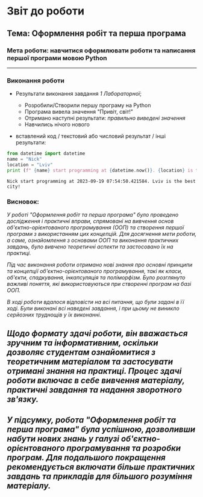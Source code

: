 # Звіт до роботи
## Тема: Оформлення робіт та перша програма
### Мета роботи: навчитися оформлювати роботи та написання першої програми мовою Python
---
### Виконання роботи
- Результати виконання завдання *1 Лабораторної*;
    - Розробили/Створили першу програму на Python
    - Програма вивела значення "Привіт, світ!"
    - Отримано наступні результати:  *правильно виведені значення*
    - Навчились нічого нового




- вставлений код / текстовий або числовий результат / інші результати:
```python
from datetime import datetime
name = "Nick"
location = "Lviv"
print (f" {name} start programming at {datetime.now()}. {location} is the best city!")
```
```text
Nick start programming at 2023-09-19 07:54:50.421584. Lviv is the best city!
```



### Висновок: 
*У роботі "Оформлення робіт та перша програма" було проведено дослідження і практичні вправи, спрямовані на вивчення основ об'єктно-орієнтованого програмування (ООП) та створення першої програми з використанням цих концепцій. Для досягнення мети роботи, а саме, ознайомлення з основами ООП та виконання практичних завдань, було вивчено теоретичні аспекти та застосовано їх на практиці.*

*Під час виконання роботи отримано нові знання про основні принципи та концепції об'єктно-орієнтованого програмування, такі як класи, об'єкти, спадкування, інкапсуляція та поліморфізм. Було розглянуто важливі поняття, які використовуються при створенні програм на базі ООП.*

*В ході роботи вдалося відповісти на всі питання, що були задані в її ході. Були виконані всі наведені завдання, і при цьому не виникло серйозних труднощів у їх виконанні.*

*Щодо формату здачі роботи, він вважається зручним та інформативним, оскільки дозволяє студентам ознайомитися з теоретичним матеріалом та застосувати отримані знання на практиці. Процес здачі роботи включає в себе вивчення матеріалу, практичні завдання та надання зворотного зв'язку.*
---
*У підсумку, робота "Оформлення робіт та перша програма" була успішною, дозволивши набути нових знань у галузі об'єктно-орієнтованого програмування та розробки програм. Для подальшого покращення рекомендується включати більше практичних завдань та прикладів для більшого розуміння матеріалу.*
---
